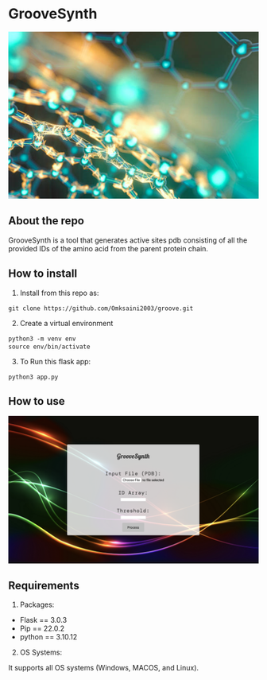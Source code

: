 # GrooveSynth

![Prot1-image](./assets/prot1.jpg)

## About the repo

GrooveSynth is a tool that generates active sites pdb consisting of all the provided IDs of the amino acid from the parent protein chain.

## How to install 

1. Install from this repo as:

```
git clone https://github.com/Omksaini2003/groove.git
```

2. Create a virtual environment

```
python3 -m venv env 
source env/bin/activate
```

3.  To Run this flask app:

```
python3 app.py
```
   

## How to use

![Page1](./assets/page1.png)

## Requirements

1. Packages:

* Flask == 3.0.3
* Pip == 22.0.2
* python == 3.10.12

2. OS Systems:

It supports all OS systems (Windows, MACOS, and Linux).
